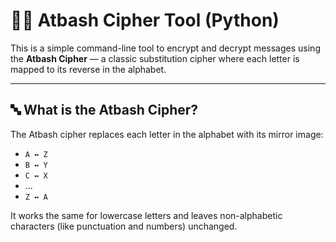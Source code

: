 # 🕵️‍♂️ Atbash Cipher Tool (Python)

This is a simple command-line tool to encrypt and decrypt messages using the **Atbash Cipher** — a classic substitution cipher where each letter is mapped to its reverse in the alphabet.

---

## 🔤 What is the Atbash Cipher?

The Atbash cipher replaces each letter in the alphabet with its mirror image:
- `A ↔ Z`
- `B ↔ Y`
- `C ↔ X`
- ...
- `Z ↔ A`

It works the same for lowercase letters and leaves non-alphabetic characters (like punctuation and numbers) unchanged.